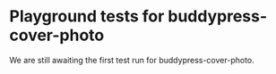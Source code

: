 # Playground tests for buddypress-cover-photo
We are still awaiting the first test run for buddypress-cover-photo.
